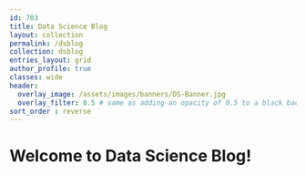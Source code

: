 ```yaml
---
id: 703    
title: Data Science Blog
layout: collection
permalink: /dsblog
collection: dsblog
entries_layout: grid
author_profile: true
classes: wide
header:
  overlay_image: /assets/images/banners/DS-Banner.jpg
  overlay_filter: 0.5 # same as adding an opacity of 0.5 to a black background
sort_order : reverse   
---
```


# Welcome to Data Science Blog!

